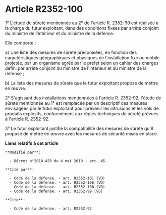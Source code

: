# Article R2352-100

1° L'étude de sûreté mentionnée au 2° de l'article R. 2352-99 est réalisée à la charge du futur exploitant, dans des
conditions fixées par arrêté conjoint du ministre de l'intérieur et du ministre de la défense. 

Elle comporte : 

a) Une liste des mesures de sûreté préconisées, en fonction des caractéristiques géographiques et physiques de l'installation
fixe ou mobile projetée, par un organisme agréé par le préfet selon un cahier des charges défini par arrêté conjoint du
ministre de l'intérieur et du ministre de la défense ; 

b) La liste des mesures de sûreté que le futur exploitant propose de mettre en œuvre. 

2° S'agissant des installations mentionnées à l'article R. 2352-92, l'étude de sûreté mentionnée au 1° est remplacée par un
descriptif des mesures envisagées par le futur exploitant pour prévenir les intrusions et les vols de produits explosifs,
conformément aux règles techniques de sûreté prévues à l'article R. 2352-92. 

3° Le futur exploitant justifie la compatibilité des mesures de sûreté qu'il propose de mettre en œuvre avec les mesures de
sécurité mises en place.

**Liens relatifs à cet article**

	**Modifié par**:

	  - Décret n°2010-455 du 4 mai 2010 - art. 45

	**Cité par**:

	  - Code de la défense. - art. R2352-101 (VD)
	  - Code de la défense. - art. R2352-106 (VD)
	  - Code de la défense. - art. R2352-108 (VD)
	  - Code de la défense. - art. R2352-99 (VD)

	**Cite**:

	  - Code de la défense. - art. R2352-92
